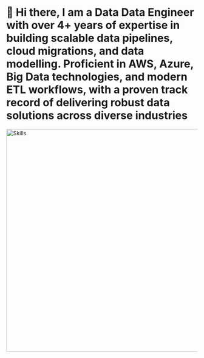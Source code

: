 ###  <h1> 👋 Hi there, I am a Data Data Engineer with over 4+ years of expertise in building scalable data pipelines, cloud migrations, and data modelling. Proficient in AWS, Azure, Big Data technologies, and modern ETL workflows, with a proven track record of delivering robust data solutions across diverse industries </h1>

<img width="587" alt="Skills" src="https://github.com/Varun54321/Varun54321/assets/114589776/2974176d-9f77-4740-a86a-6c58f34c71f0">




